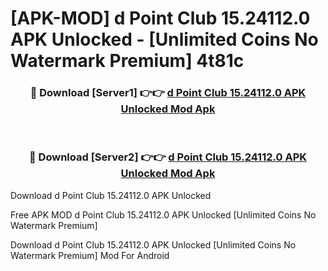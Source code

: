 # [APK-MOD] d Point Club 15.24112.0 APK Unlocked - [Unlimited Coins No Watermark Premium] 4t81c



<div align="center">
<h3>🔴 Download [Server1] 👉👉 <a href="https://momento.my/?title=d_Point_Club_15.24112.0_APK_Unlocked">d Point Club 15.24112.0 APK Unlocked Mod Apk</a></h3><br>

<h3>🔴 Download [Server2] 👉👉 <a href="https://momento.my/?title=d_Point_Club_15.24112.0_APK_Unlocked">d Point Club 15.24112.0 APK Unlocked Mod Apk</a></h3>
</div>



Download d Point Club 15.24112.0 APK Unlocked 

Free APK MOD d Point Club 15.24112.0 APK Unlocked [Unlimited Coins No Watermark Premium]

Download d Point Club 15.24112.0 APK Unlocked [Unlimited Coins No Watermark Premium] Mod For Android
